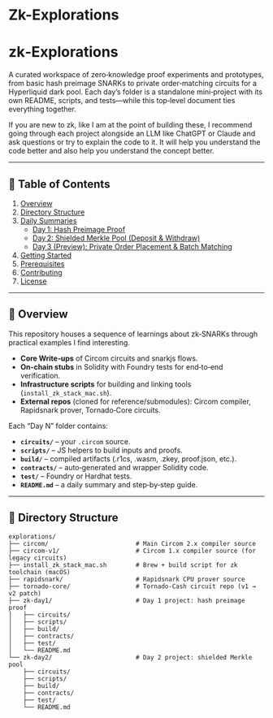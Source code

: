 # Zk-Explorations
# zk‑Explorations

A curated workspace of zero‑knowledge proof experiments and prototypes, from basic hash preimage SNARKs to private order‑matching circuits for a Hyperliquid dark pool. Each day’s folder is a standalone mini‑project with its own README, scripts, and tests—while this top‑level document ties everything together.

If you are new to zk, like I am at the point of building these, I recommend going through each project alongside an LLM like ChatGPT or Claude and ask questions or try to explain the code to it. It will help you understand the code better and also help you understand the concept better.

---

## 📖 Table of Contents

1. [Overview](#overview)  
2. [Directory Structure](#directory-structure)  
3. [Daily Summaries](#daily-summaries)  
   - [Day 1: Hash Preimage Proof](#day-1-hash-preimage-proof)  
   - [Day 2: Shielded Merkle Pool (Deposit & Withdraw)](#day-2-shielded-merkle-pool-deposit--withdraw)  
   - [Day 3 (Preview): Private Order Placement & Batch Matching](#day-3-preview-private-order-placement--batch-matching)  
4. [Getting Started](#getting-started)  
5. [Prerequisites](#prerequisites)  
6. [Contributing](#contributing)  
7. [License](#license)

---

## 🧩 Overview

This repository houses a sequence of learnings about zk‑SNARKs through practical examples I find interesting.

- **Core Write‑ups** of Circom circuits and snarkjs flows.  
- **On‑chain stubs** in Solidity with Foundry tests for end‑to‑end verification.  
- **Infrastructure scripts** for building and linking tools (`install_zk_stack_mac.sh`).  
- **External repos** (cloned for reference/submodules): Circom compiler, Rapidsnark prover, Tornado‑Core circuits.

Each “Day N” folder contains:

- **`circuits/`** – your `.circom` source.  
- **`scripts/`** – JS helpers to build inputs and proofs.  
- **`build/`** – compiled artifacts (.r1cs, .wasm, .zkey, proof.json, etc.).  
- **`contracts/`** – auto‑generated and wrapper Solidity code.  
- **`test/`** – Foundry or Hardhat tests.  
- **`README.md`** – a daily summary and step‑by‑step guide.

---

## 📂 Directory Structure

```text
explorations/
├── circom/                        # Main Circom 2.x compiler source
├── circom-v1/                     # Circom 1.x compiler source (for legacy circuits)
├── install_zk_stack_mac.sh        # Brew + build script for zk toolchain (macOS)
├── rapidsnark/                    # Rapidsnark CPU prover source
├── tornado-core/                  # Tornado‑Cash circuit repo (v1 → v2 patch)
├── zk-day1/                       # Day 1 project: hash preimage proof
│   ├── circuits/
│   ├── scripts/
│   ├── build/
│   ├── contracts/
│   ├── test/
│   └── README.md
└── zk-day2/                       # Day 2 project: shielded Merkle pool
    ├── circuits/
    ├── scripts/
    ├── build/
    ├── contracts/
    ├── test/
    └── README.md
